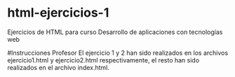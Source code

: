 # html-ejercicios-1
Ejercicios de HTML para curso Desarrollo de aplicaciones con tecnologías web 

#Instrucciones Profesor
El ejercicio 1 y 2 han sido realizados en los archivos ejercicio1.html y ejercicio2.html respectivamente, el resto han sido realizados en el archivo index.html.

